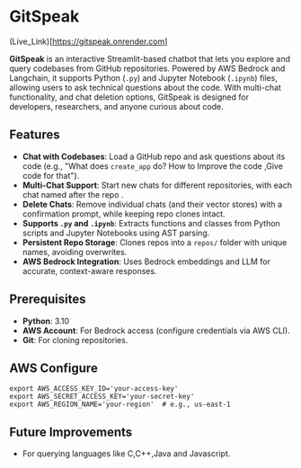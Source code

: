# GitSpeak
(Live_Link)[https://gitspeak.onrender.com]

**GitSpeak** is an interactive Streamlit-based chatbot that lets you explore and query codebases from GitHub repositories. Powered by AWS Bedrock and Langchain, it supports Python (`.py`) and Jupyter Notebook (`.ipynb`) files, allowing users to ask technical questions about the code. With multi-chat functionality, and chat deletion options, GitSpeak is designed for developers, researchers, and anyone curious about code.


## Features

- **Chat with Codebases**: Load a GitHub repo and ask questions about its code (e.g., "What does `create_app` do? How to Improve the code ,Give code for that").
- **Multi-Chat Support**: Start new chats for different repositories, with each chat named after the repo .
- **Delete Chats**: Remove individual chats (and their vector stores) with a confirmation prompt, while keeping repo clones intact.
- **Supports `.py` and `.ipynb`**: Extracts functions and classes from Python scripts and Jupyter Notebooks using AST parsing.
- **Persistent Repo Storage**: Clones repos into a `repos/` folder with unique names, avoiding overwrites.
- **AWS Bedrock Integration**: Uses Bedrock embeddings and LLM for accurate, context-aware responses.

## Prerequisites

- **Python**: 3.10
- **AWS Account**: For Bedrock access (configure credentials via  AWS CLI).
- **Git**: For cloning repositories.

## AWS Configure
```
export AWS_ACCESS_KEY_ID='your-access-key'
export AWS_SECRET_ACCESS_KEY='your-secret-key'
export AWS_REGION_NAME='your-region'  # e.g., us-east-1
```

##  Future Improvements
-  For querying languages like C,C++,Java and Javascript.
